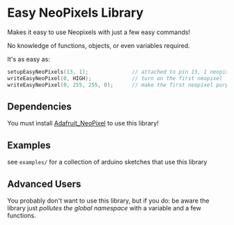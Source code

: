 # Easy NeoPixels Library

Makes it easy to use Neopixels with just a few easy commands!

No knowledge of functions, objects, or even variables required.

It's as easy as:

```c
setupEasyNeoPixels(13, 1);              // attached to pin 13, 1 neopixel long
writeEasyNeoPixel(0, HIGH);             // turn on the first neopixel
writeEasyNeoPixel(0, 255, 255, 0);      // make the first neopixel purple
```

## Dependencies

You must install [Adafruit_NeoPixel](https://github.com/adafruit/Adafruit_NeoPixel) to use this library!

## Examples

see `examples/` for a collection of arduino sketches that use this library

## Advanced Users

You probably don't want to use this library, but if you do: be aware the library just *pollutes the global namespace* with a variable and a few functions.
